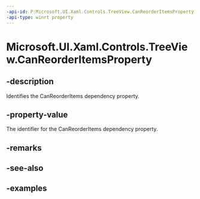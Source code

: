 ```yaml
---
-api-id: P:Microsoft.UI.Xaml.Controls.TreeView.CanReorderItemsProperty
-api-type: winrt property
---
```

<!-- Property syntax.
public DependencyProperty CanReorderItemsProperty { get; }
-->

# Microsoft.UI.Xaml.Controls.TreeView.CanReorderItemsProperty


## -description

Identifies the CanReorderItems dependency property.


## -property-value

The identifier for the CanReorderItems dependency property.


## -remarks


## -see-also


## -examples


